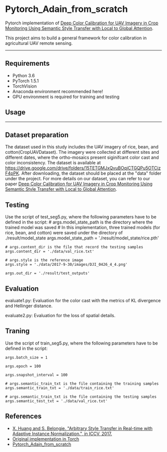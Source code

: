 # Pytorch_Adain_from_scratch
Pytorch implementation of [Deep Color Calibration for UAV Imagery in Crop Monitoring Using Semantic Style Transfer with Local to Global Attention](https://www.sciencedirect.com/science/article/pii/S030324342100297X).

This project aims to build a general framework for color calibration in agricultural UAV remote sensing.

------

## Requirements

- Python 3.6
- PyTorch 1.5.1
- TorchVision
- Anaconda environment recommended here!
- GPU environment is required for training and testing


## Usage
------
## Dataset preparation
The dataset used in this study includes the UAV imagery of rice, bean, and cotton(CropUAVDataset). The imagery were collected at different sites and different dates, where the ortho-mosaics present siginifcant color cast and color inconsistency. The dataset is available at https://drive.google.com/drive/folders/15TETGMJxQvuBOqjCTGQPu5OTCizF4pPK.
After downloading, the dataset should be placed at the "data" folder under the project.
For more details on our dataset, you can refer to our paper [Deep Color Calibration for UAV Imagery in Crop Monitoring Using Semantic Style Transfer with Local to Global Attention](https://www.sciencedirect.com/science/article/pii/S030324342100297X).


## Testing
Use the script of test_seg5.py, where the following parameters have to be defined in the script:
    # args.model_state_path is the directory where the trained model was saved
    # In this implementation, three trained models (for rice, bean, and cotton) were saved under the directory of ./result/model_state
        args.model_state_path = './result/model_state/rice.pth'
    
    # args.content_dir is the file that record the testing samples
    args.content_dir = './data/val_rice.txt'
    
    # args.style is the reference image
    args.style = './data/2017-9-30/images/DJI_0426_4_4.png'
    
    args.out_dir = './result/test_outputs'


## Evaluation
evaluate1.py: Evaluation for the color cast with the metrics of KL divergence and Hellinger distance.

evaluate2.py: Evaluation for the loss of spatial details.


## Traning
Use the script of train_seg5.py, where the following parameters have to be defined in the script:

    args.batch_size = 1
    
    args.epoch = 100 
    
    args.snapshot_interval = 100
    
    # args.semantic_train_txt is the file containing the training samples	
    args.semantic_train_txt = './data/train_rice.txt'
    
    # args.semantic_train_txt is the file containing the testing samples
    args.semantic_test_txt = './data/val_rice.txt'


## References
- [X. Huang and S. Belongie. "Arbitrary Style Transfer in Real-time with Adaptive Instance Normalization.", in ICCV, 2017.](http://openaccess.thecvf.com/content_ICCV_2017/papers/Huang_Arbitrary_Style_Transfer_ICCV_2017_paper.pdf)
- [Original implementation in Torch](https://github.com/xunhuang1995/AdaIN-style)
- [Pytorch_Adain_from_scratch](https://github.com/irasin/Pytorch_AdaIN) 

